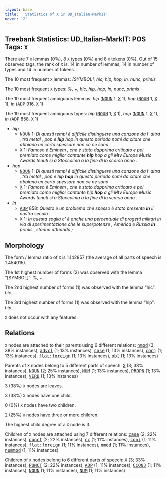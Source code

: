 ```yaml
---
layout: base
title:  'Statistics of X in UD_Italian-MarkIT'
udver: '2'
---
```


## Treebank Statistics: UD_Italian-MarkIT: POS Tags: `X`

There are 7 `X` lemmas (0%), 8 `X` types (0%) and 8 `X` tokens (0%).
Out of 15 observed tags, the rank of `X` is: 14 in number of lemmas, 14 in number of types and 14 in number of tokens.

The 10 most frequent `X` lemmas: <em>[SYMBOL], hic, hip, hop, in, nunc, primis</em>

The 10 most frequent `X` types:  <em>%, +, hic, hip, hop, in, nunc, primis</em>

The 10 most frequent ambiguous lemmas: <em>hip</em> (<tt><a href="it_markit-pos-NOUN.html">NOUN</a></tt> 1, <tt><a href="it_markit-pos-X.html">X</a></tt> 1), <em>hop</em> (<tt><a href="it_markit-pos-NOUN.html">NOUN</a></tt> 1, <tt><a href="it_markit-pos-X.html">X</a></tt> 1), <em>in</em> (<tt><a href="it_markit-pos-ADP.html">ADP</a></tt> 916, <tt><a href="it_markit-pos-X.html">X</a></tt> 1)

The 10 most frequent ambiguous types:  <em>hip</em> (<tt><a href="it_markit-pos-NOUN.html">NOUN</a></tt> 1, <tt><a href="it_markit-pos-X.html">X</a></tt> 1), <em>hop</em> (<tt><a href="it_markit-pos-NOUN.html">NOUN</a></tt> 1, <tt><a href="it_markit-pos-X.html">X</a></tt> 1), <em>in</em> (<tt><a href="it_markit-pos-ADP.html">ADP</a></tt> 858, <tt><a href="it_markit-pos-X.html">X</a></tt> 1)


* <em>hip</em>
  * <tt><a href="it_markit-pos-NOUN.html">NOUN</a></tt> 1: <em>Di questi tempi è difficile distinguere una canzone da l' altra , tra metal , pop e <b>hip</b> hop in questo periodo nomi da citare che abbiano un certo spessore non ce ne sono .</em>
  * <tt><a href="it_markit-pos-X.html">X</a></tt> 1: <em>Famoso è Eminem , che è stato dapprima criticato e poi premiato come miglior cantante <b>hip</b> hop a gli Mtv Europe Music Awards tenuti si a Stoccolma a la fine di lo scorso anno .</em>
* <em>hop</em>
  * <tt><a href="it_markit-pos-NOUN.html">NOUN</a></tt> 1: <em>Di questi tempi è difficile distinguere una canzone da l' altra , tra metal , pop e hip <b>hop</b> in questo periodo nomi da citare che abbiano un certo spessore non ce ne sono .</em>
  * <tt><a href="it_markit-pos-X.html">X</a></tt> 1: <em>Famoso è Eminem , che è stato dapprima criticato e poi premiato come miglior cantante hip <b>hop</b> a gli Mtv Europe Music Awards tenuti si a Stoccolma a la fine di lo scorso anno .</em>
* <em>in</em>
  * <tt><a href="it_markit-pos-ADP.html">ADP</a></tt> 858: <em>Questo è un problema che spesso è stato presente <b>in</b> il nostro secolo .</em>
  * <tt><a href="it_markit-pos-X.html">X</a></tt> 1: <em>In questa soglia c' è anche una percentuale di progetti militari in via di sperimentazione che le superpotenze , America e Russia <b>in</b> primis , stanno attuando ;</em>

## Morphology

The form / lemma ratio of `X` is 1.142857 (the average of all parts of speech is 1.454015).

The 1st highest number of forms (2) was observed with the lemma “[SYMBOL]”: <em>%, +</em>.

The 2nd highest number of forms (1) was observed with the lemma “hic”: <em>hic</em>.

The 3rd highest number of forms (1) was observed with the lemma “hip”: <em>hip</em>.

`X` does not occur with any features.


## Relations

`X` nodes are attached to their parents using 6 different relations: <tt><a href="it_markit-dep-nmod.html">nmod</a></tt> (3; 38% instances), <tt><a href="it_markit-dep-advcl.html">advcl</a></tt> (1; 13% instances), <tt><a href="it_markit-dep-case.html">case</a></tt> (1; 13% instances), <tt><a href="it_markit-dep-conj.html">conj</a></tt> (1; 13% instances), <tt><a href="it_markit-dep-flat-foreign.html">flat:foreign</a></tt> (1; 13% instances), <tt><a href="it_markit-dep-obl.html">obl</a></tt> (1; 13% instances)

Parents of `X` nodes belong to 5 different parts of speech: <tt><a href="it_markit-pos-X.html">X</a></tt> (3; 38% instances), <tt><a href="it_markit-pos-NOUN.html">NOUN</a></tt> (2; 25% instances), <tt><a href="it_markit-pos-NUM.html">NUM</a></tt> (1; 13% instances), <tt><a href="it_markit-pos-PROPN.html">PROPN</a></tt> (1; 13% instances), <tt><a href="it_markit-pos-VERB.html">VERB</a></tt> (1; 13% instances)

3 (38%) `X` nodes are leaves.

3 (38%) `X` nodes have one child.

0 (0%) `X` nodes have two children.

2 (25%) `X` nodes have three or more children.

The highest child degree of a `X` node is 3.

Children of `X` nodes are attached using 7 different relations: <tt><a href="it_markit-dep-case.html">case</a></tt> (2; 22% instances), <tt><a href="it_markit-dep-punct.html">punct</a></tt> (2; 22% instances), <tt><a href="it_markit-dep-cc.html">cc</a></tt> (1; 11% instances), <tt><a href="it_markit-dep-conj.html">conj</a></tt> (1; 11% instances), <tt><a href="it_markit-dep-flat-foreign.html">flat:foreign</a></tt> (1; 11% instances), <tt><a href="it_markit-dep-nmod.html">nmod</a></tt> (1; 11% instances), <tt><a href="it_markit-dep-nummod.html">nummod</a></tt> (1; 11% instances)

Children of `X` nodes belong to 6 different parts of speech: <tt><a href="it_markit-pos-X.html">X</a></tt> (3; 33% instances), <tt><a href="it_markit-pos-PUNCT.html">PUNCT</a></tt> (2; 22% instances), <tt><a href="it_markit-pos-ADP.html">ADP</a></tt> (1; 11% instances), <tt><a href="it_markit-pos-CCONJ.html">CCONJ</a></tt> (1; 11% instances), <tt><a href="it_markit-pos-NOUN.html">NOUN</a></tt> (1; 11% instances), <tt><a href="it_markit-pos-NUM.html">NUM</a></tt> (1; 11% instances)

